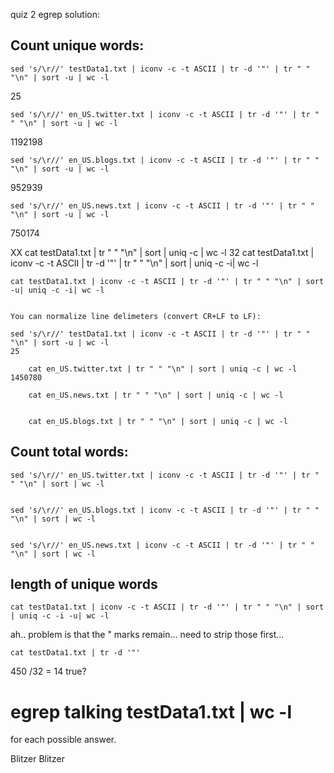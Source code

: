 quiz 2 egrep solution:

## Count unique words:
	sed 's/\r//' testData1.txt | iconv -c -t ASCII | tr -d '"' | tr " " "\n" | sort -u | wc -l
25
	
	sed 's/\r//' en_US.twitter.txt | iconv -c -t ASCII | tr -d '"' | tr " " "\n" | sort -u | wc -l
1192198

	sed 's/\r//' en_US.blogs.txt | iconv -c -t ASCII | tr -d '"' | tr " " "\n" | sort -u | wc -l
952939

	sed 's/\r//' en_US.news.txt | iconv -c -t ASCII | tr -d '"' | tr " " "\n" | sort -u | wc -l
750174

XX
		cat testData1.txt | tr " " "\n" | sort | uniq -c | wc -l 
	32
	cat testData1.txt | iconv -c -t ASCII | tr -d '"' | tr " " "\n" | sort | uniq -c -i| wc -l

	cat testData1.txt | iconv -c -t ASCII | tr -d '"' | tr " " "\n" | sort -u| uniq -c -i| wc -l


	You can normalize line delimeters (convert CR+LF to LF):

	sed 's/\r//' testData1.txt | iconv -c -t ASCII | tr -d '"' | tr " " "\n" | sort -u | wc -l
	25

		cat en_US.twitter.txt | tr " " "\n" | sort | uniq -c | wc -l
	1450780

		cat en_US.news.txt | tr " " "\n" | sort | uniq -c | wc -l


		cat en_US.blogs.txt | tr " " "\n" | sort | uniq -c | wc -l

## Count total words:
	sed 's/\r//' en_US.twitter.txt | iconv -c -t ASCII | tr -d '"' | tr " " "\n" | sort | wc -l


	sed 's/\r//' en_US.blogs.txt | iconv -c -t ASCII | tr -d '"' | tr " " "\n" | sort | wc -l


	sed 's/\r//' en_US.news.txt | iconv -c -t ASCII | tr -d '"' | tr " " "\n" | sort | wc -l


## length of unique words

	cat testData1.txt | iconv -c -t ASCII | tr -d '"' | tr " " "\n" | sort | uniq -c -i -u| wc -l

ah.. problem is that the " marks remain... need to strip those first...
	
	cat testData1.txt | tr -d '"'

450
/32 = 14 true?

# egrep talking testData1.txt | wc -l

for each possible answer.

Blitzer
Blitzer